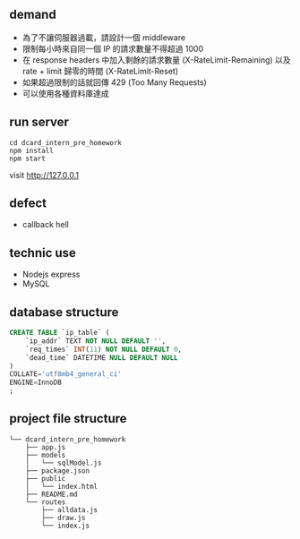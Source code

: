 ## demand

+ 為了不讓伺服器過載，請設計一個 middleware
+ 限制每小時來自同一個 IP 的請求數量不得超過 1000
+ 在 response headers 中加入剩餘的請求數量 (X-RateLimit-Remaining) 以及 rate + limit 歸零的時間 (X-RateLimit-Reset)
+ 如果超過限制的話就回傳 429 (Too Many Requests)
+ 可以使用各種資料庫達成
## run server
```
cd dcard_intern_pre_homework
npm install
npm start
```
visit http://127.0.0.1
## defect
+ callback hell
## technic use
- Nodejs express
- MySQL

## database structure
```SQL
CREATE TABLE `ip_table` (
	`ip_addr` TEXT NOT NULL DEFAULT '',
	`req_times` INT(11) NOT NULL DEFAULT 0,
	`dead_time` DATETIME NULL DEFAULT NULL
)
COLLATE='utf8mb4_general_ci'
ENGINE=InnoDB
;
```
## project file structure
```
└── dcard_intern_pre_homework
    ├── app.js
    ├── models
    │   └── sqlModel.js
    ├── package.json
    ├── public
    │   └── index.html
    ├── README.md
    └── routes
        ├── alldata.js
        ├── draw.js
        └── index.js
```
